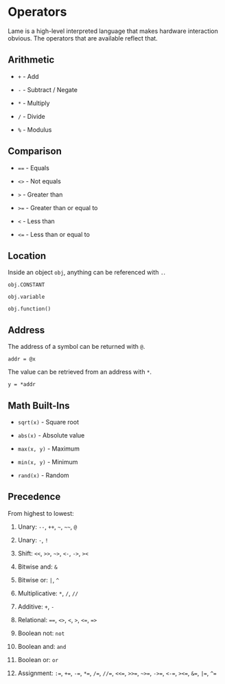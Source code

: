 # Operators

Lame is a high-level interpreted language that makes hardware
interaction obvious. The operators that are available reflect that.

## Arithmetic

- `+` - Add

- `-` - Subtract / Negate

- `*` - Multiply

- `/` - Divide

- `%` - Modulus

## Comparison

- `==` - Equals

- `<>` - Not equals

- `>` - Greater than

- `>=` - Greater than or equal to

- `<` - Less than

- `<=` - Less than or equal to

## Location

Inside an object `obj`, anything can be referenced with `.`.

```
obj.CONSTANT

obj.variable

obj.function()
```

## Address

The address of a symbol can be returned with `@`.

```
addr = @x
```

The value can be retrieved from an address with `*`.

```
y = *addr
```

## Math Built-Ins

- `sqrt(x)` - Square root

- `abs(x)` - Absolute value

- `max(x, y)` - Maximum

- `min(x, y)` - Minimum

- `rand(x)` - Random

## Precedence

From highest to lowest:

1. Unary: `--`, `++`, `~`, `~~`, `@`

1. Unary: `-`, `!`

1. Shift: `<<`, `>>`, `~>`, `<-`, `->`, `><`

1. Bitwise and: `&`

1. Bitwise or: `|`, `^`

1. Multiplicative: `*`, `/`, `//`

1. Additive: `+`, `-`

1. Relational: `==`, `<>`, `<`, `>`, `<=`, `=>`

1. Boolean not: `not`

1. Boolean and: `and`

1. Boolean or: `or`

1. Assignment: `:=`, `+=`, `-=`, `*=`, `/=`, `//=`, `<<=`, `>>=`, `~>=`, `->=`, `<-=`, `><=`, `&=`, `|=`, `^=`
